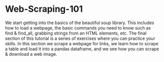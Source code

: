 # Web-Scraping-101

We start getting into the basics of the beautiful soup library. This includes how to load a webpage, the basic commands you need to know such as find & find_all, grabbing strings from an HTML elements, etc. The final section of this tutorial is a series of exercises where you can practice your skills. In this section we scrape a webpage for links, we learn how to scrape a table and load it into a pandas dataframe, and we see how you can scrape & download a web image.
